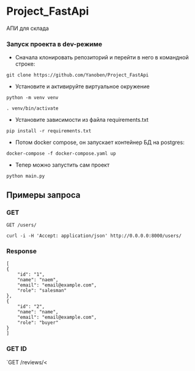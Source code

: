 # Project_FastApi
АПИ для склада

### Запуск проекта в dev-режиме
- Сначала клонировать репозиторий и перейти в него в командной строке:

```
git clone https://github.com/Yanoben/Project_FastApi
```

- Установите и активируйте виртуальное окружение
```
python -m venv venv

. venv/bin/activate
```

- Установите зависимости из файла requirements.txt
```
pip install -r requirements.txt
``` 

- Потом docker compose, он запускает контейнер БД на postgres:
```
docker-compose -f docker-compose.yaml up
```

- Тепер можно запустить сам проект
```
python main.py
```

## Примеры запроса

### GET

`GET /users/`

    curl -i -H 'Accept: application/json' http://0.0.0.0:8000/users/

### Response
    [
    {
        "id": "1",
        "name": "naem",
        "email": "email@example.com",
        "role": "salesman"
    },
    {
        "id": "2",
        "name": "name",
        "email": "email@example.com",
        "role": "buyer"
    }
    ]

### GET ID

`GET /reviews/<
